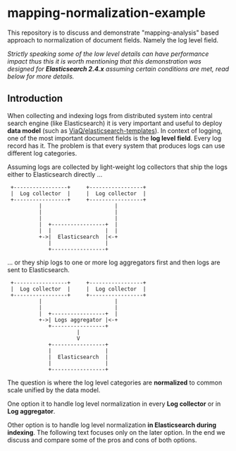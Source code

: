 # mapping-normalization-example

This repository is to discuss and demonstrate "mapping-analysis" based approach
to normalization of document fields. Namely the log level field.

_Strictly speaking some of the low level details can have performance impact thus this it is
worth mentioning that this demonstration was designed for **Elasticsearch 2.4.x** assuming
certain conditions are met, read below for more details._

## Introduction

When collecting and indexing logs from distributed system into central search engine (like Elasticsearch)
it is very important and useful to deploy **data model**
(such as [ViaQ/elasticsearch-templates](https://github.com/ViaQ/elasticsearch-templates)).
In context of logging, one of the most important document fields is the **log level field**. 
Every log record has it. The problem is that every system that produces logs can use different
log categories.

Assuming logs are collected by light-weight log collectors that ship the logs either 
  to Elasticsearch directly ...
   
````
 +-----------------+     +-----------------+
 |  Log collector  |     |  Log collector  |
 +-----------------+     +-----------------+
          |                       |
          |                       |
          |                       |
          |  +-----------------+  |
          |  |                 |  |
          +->|  Elasticsearch  |<-+
             |                 |
             +-----------------+
````
... or they ship logs to one or more log aggregators first and then logs are sent
to Elasticsearch.
````
 +-----------------+     +-----------------+
 |  Log collector  |     |  Log collector  |
 +-----------------+     +-----------------+
          |                       |
          |                       |         
          |  +-----------------+  | 
          +->| Logs aggregator |<-+
             +-----------------+                  
                      |
                      V
             +-----------------+
             |                 |
             |  Elasticsearch  |
             |                 |
             +-----------------+
````

The question is where the log level categories are **normalized**
to common scale unified by the data model.

One option it to handle log level normalization in every **Log collector**
or in **Log aggregator**.

Other option is to handle log level normalization **in Elasticsearch during indexing**.
The following text focuses only on the later option. In the end we discuss and compare
some of the pros and cons of both options.
